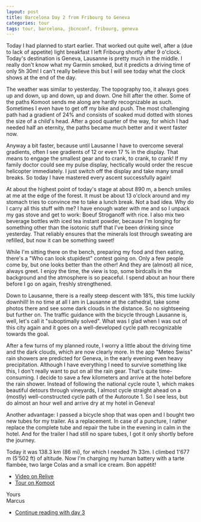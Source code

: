 ```yaml
---
layout: post
title: Barcelona Day 2 from Fribourg to Geneva
categories: tour
tags: tour, barcelona, jbcnconf, fribourg, geneva
---
```


Today I had planned to start earlier. That worked out quite well, after a (due to lack of appetite) light breakfast I left Fribourg shortly after 9 o'clock. Today's destination is Geneva, Lausanne is pretty much in the middle. I really don't know what my Garmin smoked, but it predicts a driving time of only 5h 30m! I can't really believe this but I will see today what the clock shows at the end of the day.

The weather was similar to yesterday. The topography too, it always goes up and down, up and down, up and down. One hill after the other. Some of the paths Komoot sends me along are hardly recognizable as such. Sometimes I even have to get off my bike and push. The most challenging path had a gradient of 24% and consists of soaked mud dotted with stones the size of a child's head. After a good quarter of the way, for which I had needed half an eternity, the paths became much better and it went faster now.

Anyway a bit faster, because until Lausanne I have to overcome several gradients, often I see gradients of 12 or even 17 % in the display. That means to engage the smallest gear and to crank, to crank, to crank! If my family doctor could see my pulse display, hectically would order the rescue helicopter immediately. I just switch off the display and take many small breaks. So today I have mastered every ascent successfully again!

At about the highest point of today's stage at about 890 m, a bench smiles at me at the edge of the forest. It must be about 13 o'clock around and my stomach tries to convince me to take a lunch break. Not a bad idea. Why do I carry all this stuff with me? I have enough water with me and so I unpack my gas stove and get to work: Boeuf Stroganoff with rice. I also mix two beverage bottles with iced tea instant powder, because I'm longing for something other than the isotonic stuff that I've been drinking since yesterday. That reliably ensures that the minerals lost through sweating are refilled, but now it can be something sweet!

While I'm sitting there on the bench, preparing my food and then eating, there's a "Who can look stupidest" contest going on. Only a few people come by, but one looks better than the other! And they are (almost) all nice, always greet. I enjoy the time, the view is top, some birdcalls in the background and the atmosphere is so peaceful. I spend about an hour there before I go on again, freshly strengthened.

Down to Lausanne, there is a really steep descent with 18%, this time luckily downhill! In no time at all I am in Lausanne at the cathedral, take some photos there and see some dark clouds in the distance. So no sightseeing but further on. The traffic guidance with the bicycle through Lausanne is, well, let's call it "suboptimally solved". What was I glad when I was out of this city again and it goes on a well-developed cycle path recognizable towards the goal.

After a few turns of my planned route, I worry a little about the driving time and the dark clouds, which are now clearly more. In the app "Meteo Swiss" rain showers are predicted for Geneva, in the early evening even heavy precipitation. Although I have everything I need to survive something like this, I don't really want to put on all the rain gear. That's quite time-consuming. I decide to save a few kilometers and arrive at the hotel before the rain shower. Instead of following the national cycle route 1, which makes beautiful detours through vineyards, I almost cycle straight ahead on a (mostly) well-constructed cycle path of the Autoroute 1. So I see less, but do almost an hour well and arrive dry at my hotel in Geneva!

Another advantage: I passed a bicycle shop that was open and I bought two new tubes for my trailer. As a replacement. In case of a puncture, I rather replace the complete tube and repair the tube in the evening in calm in the hotel. And for the trailer I had still no spare tubes, I got it only shortly before the journey.

Today it was 138.3 km (86 mi), for which I needed 7h 33m. I climbed 1'677 m (5'502 ft) of altitude. Now I'm charging my human battery with a tarte flambée, two large Colas and a small ice cream. Bon appétit!

- [Video on Relive](https://www.relive.cc/view/g34639081546)
- [Tour on Komoot](https://www.komoot.com/tour/67490820/zoom)

Yours  
Marcus

- [Continue reading with day 3](/Barcelona-2019-Day-3)
